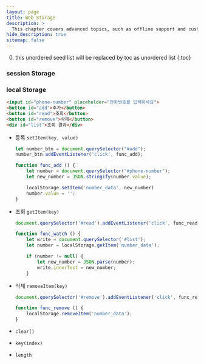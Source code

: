 ```yaml
---
layout: page
title: Web Storage
description: >
  This chapter covers advanced topics, such as offline support and custom JS builds. Codings skills are recommended.
hide_description: true
sitemap: false
---
```

0. this unordered seed list will be replaced by toc as unordered list
{:toc}

### session Storage

### local Storage

```html
<input id="phone-number" placeholder="전화번호를 입력하세요">
<button id="add">추가</button>
<button id="read">조회</button>
<button id="remove">삭제</button>
<div id="list">조회 결과</div>
```

- 등록 `setItem(key, value)`
    
    ```jsx
    let number_btn = document.querySelector("#add");
    number_btn.addEventListener('click', func_add);
    
    function func_add () {
    	let number = document.querySelector("#phone-number");
    	let new_number = JSON.stringify(number.value);
    
    	localStorage.setItem('number_data', new_number)
    	number.value = '';
    }
    ```
    
- 조회 `getItem(key)`
    
    ```jsx
    document.querySelector('#read').addEventListener('click', func_read);
    
    function func_watch () {
    	let write = document.querySelector('#list');
    	let number = localStorage.getItem('number_data');
    
    	if (number != null) {
    		let new_number = JSON.parse(number);
    		write.innerText = new_number;
    	}
    ```
    
- 삭제 `removeItem(key)`
    
    ```jsx
    document.querySelector('#remove').addEventListener('click', func_remove)
    
    function func_remove () {
    	localStorage.removeItem('number_data');
    }
    ```
    
- `clear()`
- `key(index)`
- `length`
